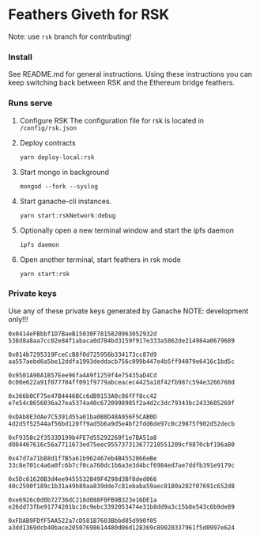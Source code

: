 # Feathers Giveth for RSK
Note: use `rsk` branch for contributing!

### Install
See README.md for general instructions.
Using these instructions you can keep switching back between RSK and the Ethereum bridge feathers.


### Runs serve

1.  Configure RSK
    The configuration file for rsk is located in `/config/rsk.json`

2.  Deploy contracts
    ```
    yarn deploy-local:rsk
    ```
    
3.  Start mongo in background
    ```
    mongod --fork --syslog
    ```

4.  Start ganache-cli instances.
  
    ``` 
    yarn start:rskNetwork:debug
    ```

5.  Optionally open a new terminal window and start the ipfs daemon

    ```
    ipfs daemon
    ```
    
6.  Open another terminal, start feathers in rsk mode

    ```
    yarn start:rsk
    ```

### Private keys
Use any of these private keys generated by Ganache
NOTE: development only!!!

```
0x0414eFBbbf1D7BaeB15030F7815820963052932d
538d8a8aa7cc02e84f1abaca0d784bd3159f917e333a5862de214984a0679689

0x014b7295319FceCcB8f0d725956b334173cc87d9
aa557aebd6a5be12ddfa1993deddacb756c099b447e4b5ff94079e6416c1bd5c

0x9501A90A1B57Eee96fa4A9f1259f4e75435aD4Cd
0c00e622a91f077704ff091f9779abceacec4425a18f42fb987c594e3266760d

0x366b0CF75e47B4446BCc6dB9153A0c86fFf8cc42
e7e54c8656036a27ea5374a40c6720998985f2a4d2c3dc79343bc2433605269f

0xDAb8E3dAe7C5391d55a01ba0B8D48A956F5CAB0D
4d2d5f52544af56bd120ff9ad5b6a9d5e4bf2fdd6de97c0c29875f902d52decb

0xF9358c2f3533D199b4FE7d55292260f1e7BA51a8
d084467616c56a7711673ed75eec955737313677210551209cf9870cbf196a80

0x47d7a71b88d1f7B5a61b962467eb4B4552866eBe
33c8e701c4a6a0fc6b7cf0ca760dc1b6a3e3d4bcf6984ed7ae7ddfb391e9179c

0x5Dc61620B3d4ee9455532849F4298d3Bf8ded066
40c2590f189c1b31a49b89aa839dde7c81ebaba59aec8180a282f07691c652d8

0xe6926c0d0b72736dC218d088F0FB9B323e16DE1a
e26dd73fbe91774201bc10c9ebc3392053474e31b8dd9a3c15b8e543c6b9de89

0xFDAB9FDfF5AA522a7cD581B7603Bbbd85d990f05
a3dd1369dcb40bace20507698614480d06d128369c89020337961f5d0997e624
```